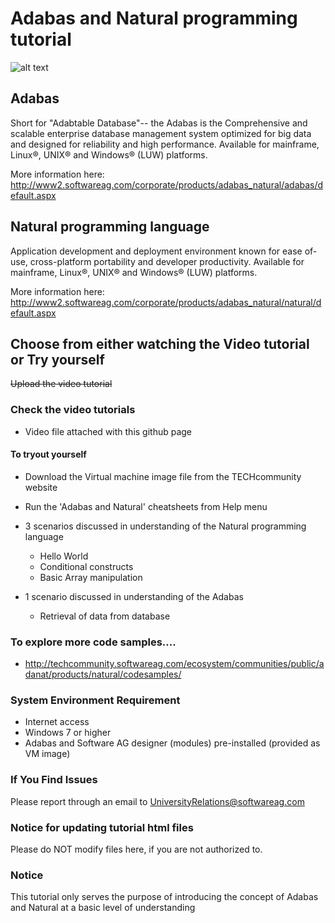 
# Adabas and Natural programming tutorial 
![alt text](https://cloud.githubusercontent.com/assets/25740455/25524035/259ecbf2-2c09-11e7-877b-585666f26d3f.png)

## Adabas

Short for "Adabtable Database"-- the Adabas is the Comprehensive and scalable enterprise database management system optimized for big data and designed for reliability and high performance. Available for mainframe, Linux®, UNIX® and Windows® (LUW) platforms.

More information here: http://www2.softwareag.com/corporate/products/adabas_natural/adabas/default.aspx


## Natural programming language

Application development and deployment environment known for ease of-use, cross-platform portability and developer productivity. Available for mainframe, Linux®, UNIX® and Windows® (LUW) platforms.

More information here: http://www2.softwareag.com/corporate/products/adabas_natural/natural/default.aspx


## Choose from either watching the Video tutorial or Try yourself
~~Upload the video tutorial~~
### Check the video tutorials

 * Video file attached with this github page

#### To tryout yourself
 
 * Download the Virtual machine image file from the TECHcommunity website
 * Run the 'Adabas and Natural' cheatsheets from Help menu
 * 3 scenarios discussed in understanding of the Natural programming language
 
    - Hello World
    - Conditional constructs
    - Basic Array manipulation
 * 1 scenario discussed in understanding of the Adabas
 
    - Retrieval of data from database
 
### To explore more code samples....
  - http://techcommunity.softwareag.com/ecosystem/communities/public/adanat/products/natural/codesamples/
 
### System Environment Requirement

 * Internet access
 * Windows 7 or higher
 * Adabas and Software AG designer (modules) pre-installed (provided as VM image)
 
  

### If You Find Issues

Please report through an email to UniversityRelations@softwareag.com


### Notice for updating tutorial html files

Please do NOT modify files here, if you are not authorized to.


### Notice

This tutorial only serves the purpose of introducing the concept of Adabas and Natural at a basic level of understanding 

